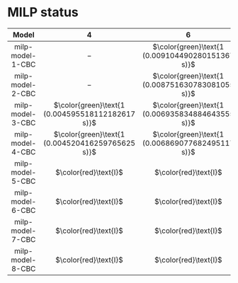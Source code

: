 # MILP status
| $\text{Model}$ | $4$ | $6$ | $8$ | $10$ | $12$ | $14$ | $16$ | $18$ | $20$ |
|:-:| :---:|:---:|:---:|:---:|:---:|:---:|:---:|:---:|:---:|
$\text{milp-model-1-CBC}$ | $-$ | $\color{green}\text{1 (0.009104490280151367 s)}$ | $\color{green}\text{1 (0.049901723861694336 s)}$ | $\color{green}\text{1 (0.10712170600891113 s)}$ | $\color{green}\text{1 (2.650486469268799 s)}$ | $\color{green}\text{1 (0.38689398765563965 s)}$ | $\color{green}\text{1 (32.496657609939575 s)}$ | $-$ | $-$ | 
$\text{milp-model-2-CBC}$ | $-$ | $\color{green}\text{1 (0.008751630783081055 s)}$ | $\color{green}\text{1 (0.01845073699951172 s)}$ | $\color{green}\text{1 (0.040090322494506836 s)}$ | $\color{green}\text{1 (15.454499006271362 s)}$ | $\color{green}\text{1 (28.355209589004517 s)}$ | $-$ | $-$ | $-$ | 
$\text{milp-model-3-CBC}$ | $\color{green}\text{1 (0.004595518112182617 s)}$ | $\color{green}\text{1 (0.006935834884643555 s)}$ | $\color{green}\text{1 (0.014015674591064453 s)}$ | $\color{green}\text{1 (0.016774415969848633 s)}$ | $\color{green}\text{1 (0.02774977684020996 s)}$ | $\color{green}\text{1 (0.03824257850646973 s)}$ | $\color{green}\text{1 (0.05664634704589844 s)}$ | $\color{green}\text{1 (0.07909750938415527 s)}$ | $\color{green}\text{1 (0.10719943046569824 s)}$ | 
$\text{milp-model-4-CBC}$ | $\color{green}\text{1 (0.004520416259765625 s)}$ | $\color{green}\text{1 (0.006869077682495117 s)}$ | $\color{green}\text{1 (0.01304173469543457 s)}$ | $\color{green}\text{1 (0.01740264892578125 s)}$ | $\color{green}\text{1 (0.027431964874267578 s)}$ | $\color{green}\text{1 (0.03797340393066406 s)}$ | $\color{green}\text{1 (0.05627918243408203 s)}$ | $\color{green}\text{1 (0.07897543907165527 s)}$ | $\color{green}\text{1 (0.10849213600158691 s)}$ | 
$\text{milp-model-5-CBC}$ | $\color{red}\text{I}$ | $\color{red}\text{I}$ | $\color{red}\text{I}$ | $\color{red}\text{I}$ | $\color{red}\text{I}$ | $\color{red}\text{I}$ | $\color{red}\text{I}$ | $\color{red}\text{I}$ | $\color{red}\text{I}$ | 
$\text{milp-model-6-CBC}$ | $\color{red}\text{I}$ | $\color{red}\text{I}$ | $\color{red}\text{I}$ | $\color{red}\text{I}$ | $\color{red}\text{I}$ | $\color{red}\text{I}$ | $\color{red}\text{I}$ | $\color{red}\text{I}$ | $\color{red}\text{I}$ | 
$\text{milp-model-7-CBC}$ | $\color{red}\text{I}$ | $\color{red}\text{I}$ | $\color{red}\text{I}$ | $\color{red}\text{I}$ | $\color{red}\text{I}$ | $\color{red}\text{I}$ | $\color{red}\text{I}$ | $\color{red}\text{I}$ | $\color{red}\text{I}$ | 
$\text{milp-model-8-CBC}$ | $\color{red}\text{I}$ | $\color{red}\text{I}$ | $\color{red}\text{I}$ | $\color{red}\text{I}$ | $\color{red}\text{I}$ | $\color{red}\text{I}$ | $\color{red}\text{I}$ | $\color{red}\text{I}$ | $\color{red}\text{I}$ | 
